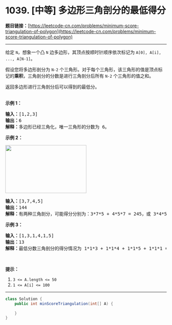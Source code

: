# 1039. [中等] 多边形三角剖分的最低得分

**题目链接：**[https://leetcode-cn.com/problems/minimum-score-triangulation-of-polygon](https://leetcode-cn.com/problems/minimum-score-triangulation-of-polygon)

---

<div class="content__1Y2H">
 <div class="notranslate">
  <p>给定&nbsp;<code>N</code>，想象一个凸&nbsp;<code>N</code>&nbsp;边多边形，其顶点按顺时针顺序依次标记为&nbsp;<code>A[0], A[i], ..., A[N-1]</code>。</p> 
  <p>假设您将多边形剖分为 <code>N-2</code> 个三角形。对于每个三角形，该三角形的值是顶点标记的<strong>乘积</strong>，三角剖分的分数是进行三角剖分后所有 <code>N-2</code> 个三角形的值之和。</p> 
  <p>返回多边形进行三角剖分后可以得到的最低分。<br> &nbsp;</p> 
  <ol> 
  </ol> 
  <p><strong>示例 1：</strong></p> 
  <pre class="language-text"><strong>输入：</strong>[1,2,3]
<strong>输出：</strong>6
<strong>解释：</strong>多边形已经三角化，唯一三角形的分数为 6。
</pre> 
  <p><strong>示例 2：</strong></p> 
  <p><img style="height: 150px; width: 253px;" src="/aliyun-lc-upload/uploads/2019/05/03/minimum-score-triangulation-of-polygon-1.png" alt=""></p> 
  <pre class="language-text"><strong>输入：</strong>[3,7,4,5]
<strong>输出：</strong>144
<strong>解释：</strong>有两种三角剖分，可能得分分别为：3*7*5 + 4*5*7 = 245，或 3*4*5 + 3*4*7 = 144。最低分数为 144。
</pre> 
  <p><strong>示例 3：</strong></p> 
  <pre class="language-text"><strong>输入：</strong>[1,3,1,4,1,5]
<strong>输出：</strong>13
<strong>解释：</strong>最低分数三角剖分的得分情况为 1*1*3 + 1*1*4 + 1*1*5 + 1*1*1 = 13。
</pre> 
  <p>&nbsp;</p> 
  <p><strong>提示：</strong></p> 
  <ol> 
   <li><code>3 &lt;= A.length &lt;= 50</code></li> 
   <li><code>1 &lt;= A[i] &lt;= 100</code></li> 
  </ol> 
 </div>
</div>

---

```java
class Solution {
    public int minScoreTriangulation(int[] A) {
        
    }
}
```